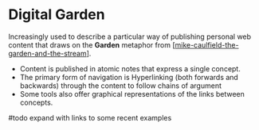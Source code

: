 # Digital Garden

Increasingly used to describe a particular way of publishing personal web content that draws on the **Garden** metaphor from [[mike-caulfield-the-garden-and-the-stream]].

* Content is published in atomic notes that express a single concept.
* The primary form of navigation is Hyperlinking (both forwards and backwards) through the content to follow chains of argument
* Some tools also offer graphical representations of the links between concepts.

#todo expand with links to some recent examples

[//begin]: # "Autogenerated link references for markdown compatibility"
[mike-caulfield-the-garden-and-the-stream]: mike-caulfield-the-garden-and-the-stream "Mike Caulfield -  The Garden and the Stream"
[//end]: # "Autogenerated link references"